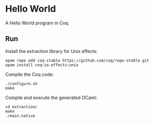 # Hello World
A Hello World program in Coq.

## Run
Install the extraction library for Unix effects:

    opam repo add coq-stable https://github.com/coq/repo-stable.git
    opam install coq:io-effects:unix

Compile the Coq code:

    ./configure.sh
    make

Compile and execute the generated OCaml:

    cd extraction/
    make
    ./main.native
